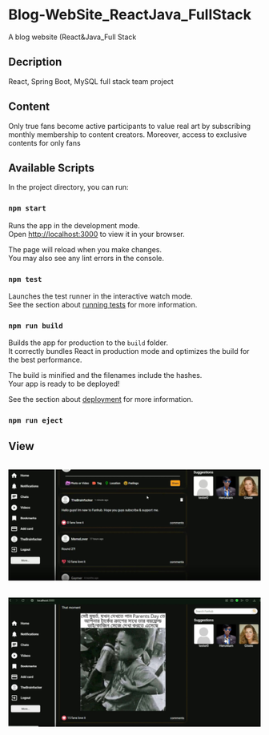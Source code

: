 # Blog-WebSite_ReactJava_FullStack
 A blog website	(React&Java_Full Stack

 ## Decription
 
 React, Spring Boot, MySQL full stack team project
  
 ## Content
 
 Only true fans become active participants to value real art by subscribing monthly membership to content creators. Moreover, access to exclusive contents for only fans
 
 ## Available Scripts

In the project directory, you can run:

### `npm start`

Runs the app in the development mode.\
Open [http://localhost:3000](http://localhost:3000) to view it in your browser.

The page will reload when you make changes.\
You may also see any lint errors in the console.

### `npm test`

Launches the test runner in the interactive watch mode.\
See the section about [running tests](https://facebook.github.io/create-react-app/docs/running-tests) for more information.

### `npm run build`

Builds the app for production to the `build` folder.\
It correctly bundles React in production mode and optimizes the build for the best performance.

The build is minified and the filenames include the hashes.\
Your app is ready to be deployed!

See the section about [deployment](https://facebook.github.io/create-react-app/docs/deployment) for more information.

### `npm run eject`


 
 ## View

&emsp;&emsp;&emsp;&emsp;&emsp;&emsp;&emsp;&emsp;&emsp;&emsp;&emsp;&emsp;&emsp;&emsp;![site](site.jpg)

&emsp;&emsp;&emsp;&emsp;&emsp;&emsp;&emsp;&emsp;&emsp;&emsp;&emsp;&emsp;&emsp;&emsp;![site-pic](site-pic.jpg)